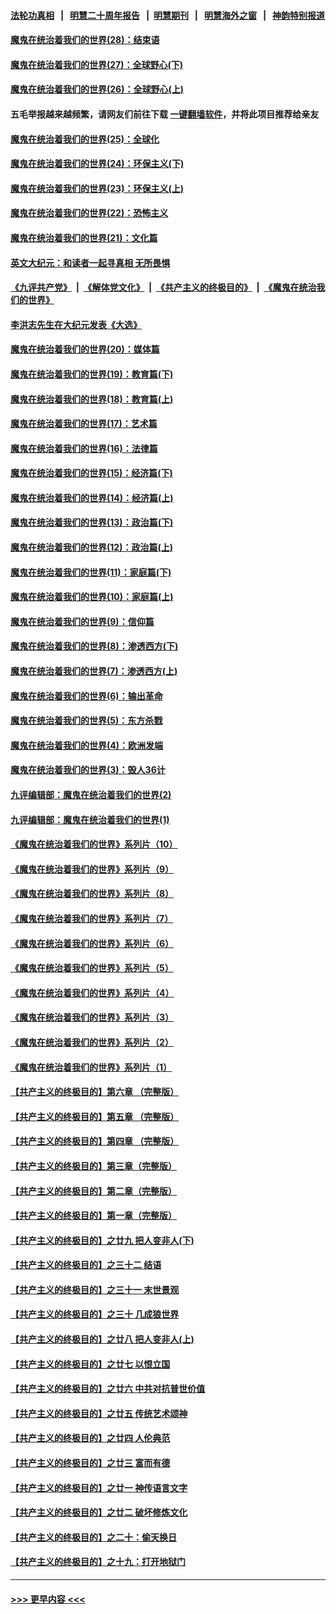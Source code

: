 #### [法轮功真相](https://github.com/gfw-breaker/truth/blob/master/README.md?t=0) &nbsp;&nbsp;|&nbsp;&nbsp; [明慧二十周年报告](https://github.com/gfw-breaker/mh-reports/blob/master/README.md?t=0) &nbsp;&nbsp;|&nbsp;&nbsp;[明慧期刊](https://github.com/gfw-breaker/mh-qikan) &nbsp;&nbsp;|&nbsp;&nbsp; [明慧海外之窗](https://github.com/gfw-breaker/mh-news/blob/master/README.md?t=0) &nbsp;&nbsp;|&nbsp;&nbsp; [神韵特别报道](https://github.com/gfw-breaker/mh-news/blob/master/shenyun.md?t=0)
#### [魔鬼在统治着我们的世界(28)：结束语](../pages/nsc422/n10936246.md?t=06252201) 
#### [魔鬼在统治着我们的世界(27)：全球野心(下)](../pages/nsc422/n10928319.md?t=06252201) 
#### [魔鬼在统治着我们的世界(26)：全球野心(上)](../pages/nsc422/n10900318.md?t=06252201) 
#### 五毛举报越来越频繁，请网友们前往下载 [一键翻墙软件](https://github.com/gfw-breaker/ssr-accounts)，并将此项目推荐给亲友
#### [魔鬼在统治着我们的世界(25)：全球化](../pages/nsc422/n10788205.md?t=06252201) 
#### [魔鬼在统治着我们的世界(24)：环保主义(下)](../pages/nsc422/n10695307.md?t=06252201) 
#### [魔鬼在统治着我们的世界(23)：环保主义(上)](../pages/nsc422/n10688613.md?t=06252201) 
#### [魔鬼在统治着我们的世界(22)：恐怖主义](../pages/nsc422/n10614727.md?t=06252201) 
#### [魔鬼在统治着我们的世界(21)：文化篇](../pages/nsc422/n10597706.md?t=06252201) 
#### [英文大纪元：和读者一起寻真相 无所畏惧](../pages/nsc422/n12542027.md?t=06252201) 
#### [《九评共产党》](https://github.com/begood0513/9ping.md/blob/master/README.md) &nbsp;|&nbsp; [《解体党文化》](../../../../jtdwh.md/blob/master/README.md)  &nbsp;|&nbsp; [《共产主义的终极目的》](../../../../gczydzjmd.md/blob/master/README.md) &nbsp;|&nbsp; [《魔鬼在统治我们的世界》](../../../../mgztzwmdsj.md/blob/master/README.md) 
#### [李洪志先生在大纪元发表《大选》](../pages/nsc422/n12534746.md?t=06252201) 
#### [魔鬼在统治着我们的世界(20)：媒体篇](../pages/nsc422/n10586579.md?t=06252201) 
#### [魔鬼在统治着我们的世界(19)：教育篇(下)](../pages/nsc422/n10564808.md?t=06252201) 
#### [魔鬼在统治着我们的世界(18)：教育篇(上)](../pages/nsc422/n10526970.md?t=06252201) 
#### [魔鬼在统治着我们的世界(17)：艺术篇](../pages/nsc422/n10499093.md?t=06252201) 
#### [魔鬼在统治着我们的世界(16)：法律篇](../pages/nsc422/n10485969.md?t=06252201) 
#### [魔鬼在统治着我们的世界(15)：经济篇(下)](../pages/nsc422/n10469975.md?t=06252201) 
#### [魔鬼在统治着我们的世界(14)：经济篇(上)](../pages/nsc422/n10457370.md?t=06252201) 
#### [魔鬼在统治着我们的世界(13)：政治篇(下)](../pages/nsc422/n10448270.md?t=06252201) 
#### [魔鬼在统治着我们的世界(12)：政治篇(上)](../pages/nsc422/n10444576.md?t=06252201) 
#### [魔鬼在统治着我们的世界(11)：家庭篇(下)](../pages/nsc422/n10440961.md?t=06252201) 
#### [魔鬼在统治着我们的世界(10)：家庭篇(上)](../pages/nsc422/n10435448.md?t=06252201) 
#### [魔鬼在统治着我们的世界(9)：信仰篇](../pages/nsc422/n10432159.md?t=06252201) 
#### [魔鬼在统治着我们的世界(8)：渗透西方(下)](../pages/nsc422/n10429603.md?t=06252201) 
#### [魔鬼在统治着我们的世界(7)：渗透西方(上)](../pages/nsc422/n10426013.md?t=06252201) 
#### [魔鬼在统治着我们的世界(6)：输出革命](../pages/nsc422/n10421536.md?t=06252201) 
#### [魔鬼在统治着我们的世界(5)：东方杀戮](../pages/nsc422/n10417707.md?t=06252201) 
#### [魔鬼在统治着我们的世界(4)：欧洲发端](../pages/nsc422/n10414890.md?t=06252201) 
#### [魔鬼在统治着我们的世界(3)：毁人36计](../pages/nsc422/n10411583.md?t=06252201) 
#### [九评编辑部：魔鬼在统治着我们的世界(2)](../pages/nsc422/n10410036.md?t=06252201) 
#### [九评编辑部：魔鬼在统治着我们的世界(1)](../pages/nsc422/n10406825.md?t=06252201) 
#### [《魔鬼在统治着我们的世界》系列片（10）](../pages/nsc422/n12292670.md?t=06252201) 
#### [《魔鬼在统治着我们的世界》系列片（9）](../pages/nsc422/n12290859.md?t=06252201) 
#### [《魔鬼在统治着我们的世界》系列片（8）](../pages/nsc422/n12287445.md?t=06252201) 
#### [《魔鬼在统治着我们的世界》系列片（7）](../pages/nsc422/n12283425.md?t=06252201) 
#### [《魔鬼在统治着我们的世界》系列片（6）](../pages/nsc422/n12282314.md?t=06252201) 
#### [《魔鬼在统治着我们的世界》系列片（5）](../pages/nsc422/n12281419.md?t=06252201) 
#### [《魔鬼在统治着我们的世界》系列片（4）](../pages/nsc422/n12274024.md?t=06252201) 
#### [《魔鬼在统治着我们的世界》系列片（3）](../pages/nsc422/n12271322.md?t=06252201) 
#### [《魔鬼在统治着我们的世界》系列片（2）](../pages/nsc422/n12269049.md?t=06252201) 
#### [《魔鬼在统治着我们的世界》系列片（1）](../pages/nsc422/n12267575.md?t=06252201) 
#### [【共产主义的终极目的】第六章 （完整版）](../pages/nsc422/n11428913.md?t=06252201) 
#### [【共产主义的终极目的】第五章 （完整版）](../pages/nsc422/n11428912.md?t=06252201) 
#### [【共产主义的终极目的】第四章 （完整版）](../pages/nsc422/n11428907.md?t=06252201) 
#### [【共产主义的终极目的】第三章（完整版）](../pages/nsc422/n11428848.md?t=06252201) 
#### [【共产主义的终极目的】第二章（完整版）](../pages/nsc422/n11428831.md?t=06252201) 
#### [【共产主义的终极目的】第一章（完整版）](../pages/nsc422/n11417651.md?t=06252201) 
#### [【共产主义的终极目的】之廿九 把人变非人(下)](../pages/nsc422/n11344140.md?t=06252201) 
#### [【共产主义的终极目的】之三十二 结语](../pages/nsc422/n11360535.md?t=06252201) 
#### [【共产主义的终极目的】之三十一 末世景观](../pages/nsc422/n11351129.md?t=06252201) 
#### [【共产主义的终极目的】之三十 几成狼世界](../pages/nsc422/n11348280.md?t=06252201) 
#### [【共产主义的终极目的】之廿八 把人变非人(上)](../pages/nsc422/n11340492.md?t=06252201) 
#### [【共产主义的终极目的】之廿七 以恨立国](../pages/nsc422/n11336944.md?t=06252201) 
#### [【共产主义的终极目的】之廿六 中共对抗普世价值](../pages/nsc422/n11324785.md?t=06252201) 
#### [【共产主义的终极目的】之廿五 传统艺术颂神](../pages/nsc422/n11296396.md?t=06252201) 
#### [【共产主义的终极目的】之廿四 人伦典范](../pages/nsc422/n11296397.md?t=06252201) 
#### [【共产主义的终极目的】之廿三 富而有德](../pages/nsc422/n11283598.md?t=06252201) 
#### [【共产主义的终极目的】之廿一 神传语言文字](../pages/nsc422/n11263265.md?t=06252201) 
#### [【共产主义的终极目的】之廿二 破坏修炼文化](../pages/nsc422/n11245728.md?t=06252201) 
#### [【共产主义的终极目的】之二十：偷天换日](../pages/nsc422/n11238846.md?t=06252201) 
#### [【共产主义的终极目的】之十九：打开地狱门](../pages/nsc422/n11206376.md?t=06252201) 

----
#### [ >>> 更早内容 <<< ](../indexes/nsc422-earlier.md)
